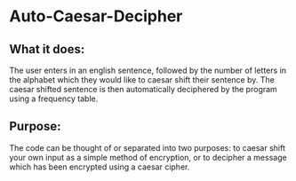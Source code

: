 # Auto-Caesar-Decipher
## What it does:
The user enters in an english sentence, followed by the number of letters in the alphabet which they would like to caesar shift their sentence by.
The caesar shifted sentence is then automatically deciphered by the program using a frequency table.
## Purpose:
The code can be thought of or separated into two purposes: to caesar shift your own input as a simple method of encryption, or to decipher a message which has been encrypted using a caesar cipher.
